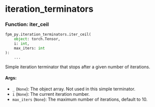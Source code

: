 # iteration_terminators

### Function: iter_ceil

```python
fpm_py.iteration_terminators.iter_ceil(
    object: torch.Tensor,
    i: int,
    max_iters: int
):
    ...
```

Simple iteration terminator that stops after a given number of iterations.
#### Args:
- `_` (`None`): The object array. Not used in this simple terminator.
- `i` (`None`): The current iteration number.
- `max_iters` (`None`): The maximum number of iterations, default to 10.


